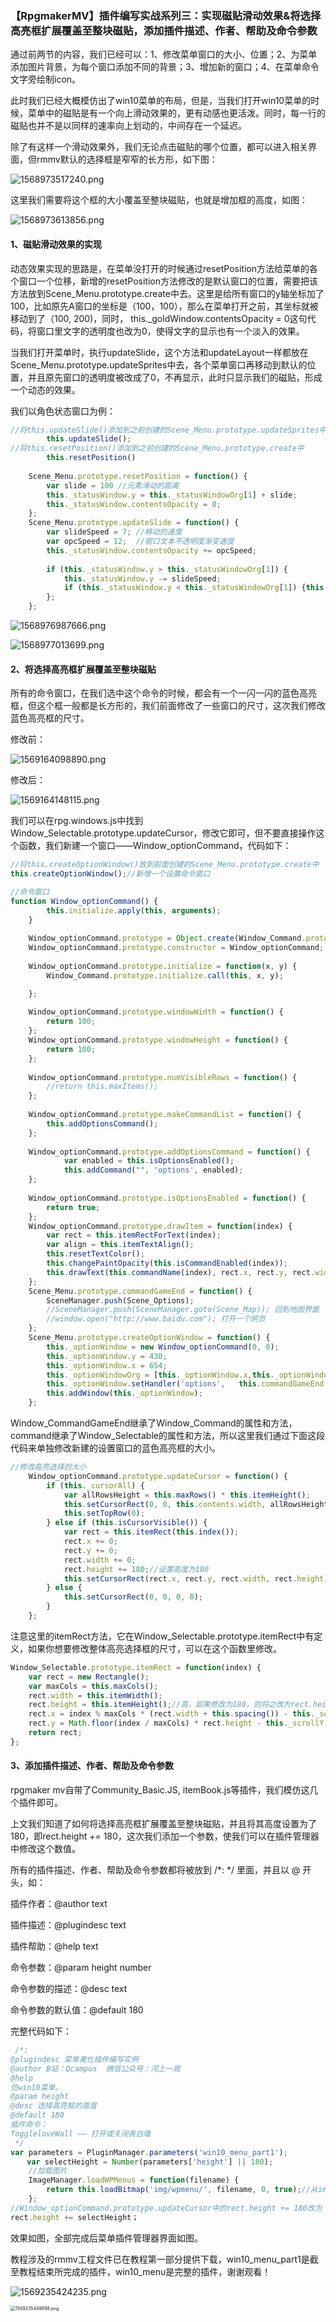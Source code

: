 ### **【RpgmakerMV】插件编写实战系列三：实现磁贴滑动效果&将选择高亮框扩展覆盖至整块磁贴，添加插件描述、作者、帮助及命令参数**

通过前两节的内容，我们已经可以：1、修改菜单窗口的大小、位置；2、为菜单添加图片背景，为每个窗口添加不同的背景；3、增加新的窗口；4、在菜单命令文字旁绘制icon。

此时我们已经大概模仿出了win10菜单的布局，但是，当我们打开win10菜单的时候，菜单中的磁贴是有一个向上滑动效果的，更有动感也更活泼。同时，每一行的磁贴也并不是以同样的速率向上划动的，中间存在一个延迟。

除了有这样一个滑动效果外，我们无论点击磁贴的哪个位置，都可以进入相关界面，但rmmv默认的选择框是窄窄的长方形，如下图：

![1568973517240.png](https://github.com/QSociety/RMMVTutorial/blob/master/Plugin_Menu_Win10Style/img/1568973517240.png?raw=true)

这里我们需要将这个框的大小覆盖至整块磁贴，也就是增加框的高度，如图：

![1568973613856.png](https://github.com/QSociety/RMMVTutorial/blob/master/Plugin_Menu_Win10Style/img/1568973613856.png?raw=true)

#### 1、磁贴滑动效果的实现

动态效果实现的思路是，在菜单没打开的时候通过resetPosition方法给菜单的各个窗口一个位移，新增的resetPosition方法修改的是默认窗口的位置，需要把该方法放到Scene_Menu.prototype.create中去。这里是给所有窗口的y轴坐标加了100，比如原先A窗口的坐标是（100，100），那么在菜单打开之前，其坐标就被移动到了（100, 200)，同时， this._goldWindow.contentsOpacity = 0这句代码，将窗口里文字的透明度也改为0，使得文字的显示也有一个淡入的效果。

当我们打开菜单时，执行updateSlide，这个方法和updateLayout一样都放在Scene_Menu.prototype.updateSprites中去，各个菜单窗口再移动到默认的位置，并且原先窗口的透明度被改成了0，不再显示，此时只显示我们的磁贴，形成一个动态的效果。

我们以角色状态窗口为例：

```javascript
//将this.updateSlide()添加到之前创建的Scene_Menu.prototype.updateSprites中
        this.updateSlide();	
//将this.resetPosition()添加到之前创建的Scene_Menu.prototype.create中
        this.resetPosition()
    
    Scene_Menu.prototype.resetPosition = function() {
        var slide = 100 //元素滑动的距离 
        this._statusWindow.y = this._statusWindowOrg[1] + slide;
        this._statusWindow.contentsOpacity = 0;
    };
    Scene_Menu.prototype.updateSlide = function() {
        var slideSpeed = 7; //移动的速度
        var opcSpeed = 12;	//窗口文本不透明度渐变速度
        this._statusWindow.contentsOpacity += opcSpeed;
        
        if (this._statusWindow.y > this._statusWindowOrg[1]) {
            this._statusWindow.y -= slideSpeed;
            if (this._statusWindow.y < this._statusWindowOrg[1]) {this._statusWindow.y = this._statusWindowOrg[1]};
        };
    };
```

![1568976987666.png](https://github.com/QSociety/RMMVTutorial/blob/master/Plugin_Menu_Win10Style/img/1568976987666.png?raw=true)

![1568977013699.png](https://github.com/QSociety/RMMVTutorial/blob/master/Plugin_Menu_Win10Style/img/1568977013699.png?raw=true)

#### 2、将选择高亮框扩展覆盖至整块磁贴

所有的命令窗口，在我们选中这个命令的时候，都会有一个一闪一闪的蓝色高亮框，但这个框一般都是长方形的，我们前面修改了一些窗口的尺寸，这次我们修改蓝色高亮框的尺寸。

修改前：

![1569164098890.png](https://github.com/QSociety/RMMVTutorial/blob/master/Plugin_Menu_Win10Style/img/1569164098890.png?raw=true)

修改后：

![1569164148115.png](https://github.com/QSociety/RMMVTutorial/blob/master/Plugin_Menu_Win10Style/img/1569164148115.png?raw=true)

我们可以在rpg.windows.js中找到Window_Selectable.prototype.updateCursor，修改它即可，但不要直接操作这个函数，我们新建一个窗口——Window_optionCommand，代码如下：

```javascript
//将this.createOptionWindow()放到前面创建的Scene_Menu.prototype.create中
this.createOptionWindow();//新增一个设置命令窗口

//命令窗口
function Window_optionCommand() {
        this.initialize.apply(this, arguments);
    }
    
    Window_optionCommand.prototype = Object.create(Window_Command.prototype);
    Window_optionCommand.prototype.constructor = Window_optionCommand;
    
    Window_optionCommand.prototype.initialize = function(x, y) {
        Window_Command.prototype.initialize.call(this, x, y);

    };
    
    Window_optionCommand.prototype.windowWidth = function() {
        return 100;
    };
    Window_optionCommand.prototype.windowHeight = function() {
        return 100;
    };
    
    Window_optionCommand.prototype.numVisibleRows = function() {
        //return this.maxItems();
    };
    
    Window_optionCommand.prototype.makeCommandList = function() {
        this.addOptionsCommand();
    };
    
    Window_optionCommand.prototype.addOptionsCommand = function() {
            var enabled = this.isOptionsEnabled();
            this.addCommand("", 'options', enabled);
    };
 
    Window_optionCommand.prototype.isOptionsEnabled = function() {
        return true;
    };
    Window_optionCommand.prototype.drawItem = function(index) {
        var rect = this.itemRectForText(index);
        var align = this.itemTextAlign();
        this.resetTextColor();
        this.changePaintOpacity(this.isCommandEnabled(index));
        this.drawText(this.commandName(index), rect.x, rect.y, rect.width, align);
    };
    Scene_Menu.prototype.commandGameEnd = function() {
        SceneManager.push(Scene_Options);
        //SceneManager.push(SceneManager.goto(Scene_Map)); 回到地图界面
        //window.open("http://www.baidu.com"); 打开一个网页
    };
    Scene_Menu.prototype.createOptionWindow = function() {
        this._optionWindow = new Window_optionCommand(0, 0);
        this._optionWindow.y = 430;
        this._optionWindow.x = 654;
        this._optionWindowOrg = [this._optionWindow.x,this._optionWindow.y]
        this._optionWindow.setHandler('options',   this.commandGameEnd.bind(this));
        this.addWindow(this._optionWindow);
    };
```

Window_CommandGameEnd继承了Window_Command的属性和方法，command继承了Window_Selectable的属性和方法，所以这里我们通过下面这段代码来单独修改新建的设置窗口的蓝色高亮框的大小。

```JavaScript
//修改高亮选择的大小
    Window_optionCommand.prototype.updateCursor = function() {
        if (this._cursorAll) {
            var allRowsHeight = this.maxRows() * this.itemHeight();
            this.setCursorRect(0, 0, this.contents.width, allRowsHeight);
            this.setTopRow(0);
        } else if (this.isCursorVisible()) {
            var rect = this.itemRect(this.index());
            rect.x += 0; 
            rect.y += 0; 
            rect.width += 0;
            rect.height += 180;//设置高度为180
            this.setCursorRect(rect.x, rect.y, rect.width, rect.height);
        } else {
            this.setCursorRect(0, 0, 0, 0);
        }
    };
```

注意这里的itemRect方法，它在Window_Selectable.prototype.itemRect中有定义，如果你想要修改整体高亮选择框的尺寸，可以在这个函数里修改。

```javascript
Window_Selectable.prototype.itemRect = function(index) {
    var rect = new Rectangle();
    var maxCols = this.maxCols();
    rect.width = this.itemWidth();
    rect.height = this.itemHeight();//高，如果修改为180，则将之改为rect.height = 180；
    rect.x = index % maxCols * (rect.width + this.spacing()) - this._scrollX;
    rect.y = Math.floor(index / maxCols) * rect.height - this._scrollY;
    return rect;
};
```

#### 3、添加插件描述、作者、帮助及命令参数

rpgmaker mv自带了Community_Basic.JS, itemBook.js等插件，我们模仿这几个插件即可。

上文我们知道了如何将选择高亮框扩展覆盖至整块磁贴，并且将其高度设置为了180，即rect.height += 180，这次我们添加一个参数，使我们可以在插件管理器中修改这个数值。

所有的插件描述、作者、帮助及命令参数都将被放到 /*: */ 里面，并且以 @ 开头，如：

插件作者：@author text

插件描述：@plugindesc text

插件帮助：@help text

命令参数：@param height number

命令参数的描述：@desc text

命令参数的默认值：@default 180

完整代码如下：

```javascript
 /*:
@plugindesc 菜单美化插件编写实例
@author B站：Qcampus  微信公众号：河上一周
@help
仿win10菜单。
@param height
@desc 选择高亮框的高度
@default 180
插件命令：
ToggleloveWall —— 打开或关闭表白墙
 */
var parameters = PluginManager.parameters('win10_menu_part1');
　  var selectHeight = Number(parameters['height'] || 180);
    //加载图片
    ImageManager.loadWPMenus = function(filename) {
        return this.loadBitmap('img/wpmenu/', filename, 0, true);//从img/wpmenu/文件夹中加载指定图片文件，本例中所有的图片都放在这个文件夹
    };
//Window_optionCommand.prototype.updateCursor中的rect.height += 180改为：
rect.height += selectHeight；
```

效果如图，全部完成后菜单插件管理器界面如图。

教程涉及的rmmv工程文件已在教程第一部分提供下载，win10_menu_part1是截至教程结束所完成的插件，win10_menu是完整的插件，谢谢观看！

![1569235424235.png](https://github.com/QSociety/RMMVTutorial/blob/master/Plugin_Menu_Win10Style/img/1569235424235.png?raw=true)

<img src="https://github.com/QSociety/RMMVTutorial/blob/master/Plugin_Menu_Win10Style/img/1569235449898.png?raw=true" alt="1569235449898.png" style="zoom: 50%;" />

